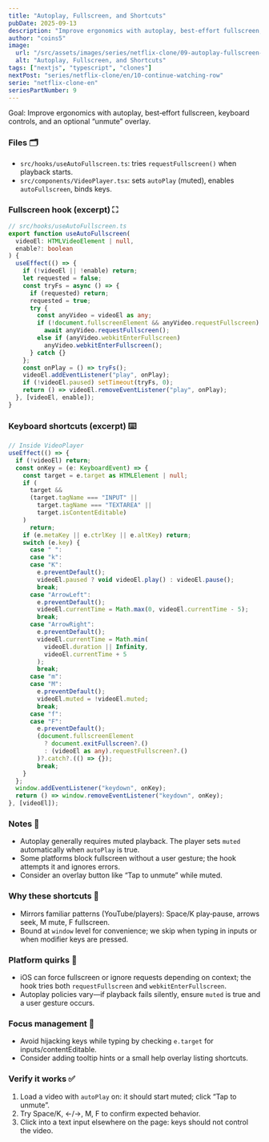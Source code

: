 ```yaml
---
title: "Autoplay, Fullscreen, and Shortcuts"
pubDate: 2025-09-13
description: "Improve ergonomics with autoplay, best‑effort fullscreen, keyboard controls, and an optional “unmute” overlay."
author: "coins5"
image:
  url: "/src/assets/images/series/netflix-clone/09-autoplay-fullscreen-shortcuts.png"
  alt: "Autoplay, Fullscreen, and Shortcuts"
tags: ["nextjs", "typescript", "clones"]
nextPost: "series/netflix-clone/en/10-continue-watching-row"
serie: "netflix-clone-en"
seriesPartNumber: 9
---
```


Goal: Improve ergonomics with autoplay, best‑effort fullscreen, keyboard controls, and an optional “unmute” overlay.

### Files 🗂️

- `src/hooks/useAutoFullscreen.ts`: tries `requestFullscreen()` when playback starts.
- `src/components/VideoPlayer.tsx`: sets `autoPlay` (muted), enables `autoFullscreen`, binds keys.

### Fullscreen hook (excerpt) ⛶

```ts
// src/hooks/useAutoFullscreen.ts
export function useAutoFullscreen(
  videoEl: HTMLVideoElement | null,
  enable?: boolean
) {
  useEffect(() => {
    if (!videoEl || !enable) return;
    let requested = false;
    const tryFs = async () => {
      if (requested) return;
      requested = true;
      try {
        const anyVideo = videoEl as any;
        if (!document.fullscreenElement && anyVideo.requestFullscreen)
          await anyVideo.requestFullscreen();
        else if (anyVideo.webkitEnterFullscreen)
          anyVideo.webkitEnterFullscreen();
      } catch {}
    };
    const onPlay = () => tryFs();
    videoEl.addEventListener("play", onPlay);
    if (!videoEl.paused) setTimeout(tryFs, 0);
    return () => videoEl.removeEventListener("play", onPlay);
  }, [videoEl, enable]);
}
```

### Keyboard shortcuts (excerpt) ⌨️

```ts
// Inside VideoPlayer
useEffect(() => {
  if (!videoEl) return;
  const onKey = (e: KeyboardEvent) => {
    const target = e.target as HTMLElement | null;
    if (
      target &&
      (target.tagName === "INPUT" ||
        target.tagName === "TEXTAREA" ||
        target.isContentEditable)
    )
      return;
    if (e.metaKey || e.ctrlKey || e.altKey) return;
    switch (e.key) {
      case " ":
      case "k":
      case "K":
        e.preventDefault();
        videoEl.paused ? void videoEl.play() : videoEl.pause();
        break;
      case "ArrowLeft":
        e.preventDefault();
        videoEl.currentTime = Math.max(0, videoEl.currentTime - 5);
        break;
      case "ArrowRight":
        e.preventDefault();
        videoEl.currentTime = Math.min(
          videoEl.duration || Infinity,
          videoEl.currentTime + 5
        );
        break;
      case "m":
      case "M":
        e.preventDefault();
        videoEl.muted = !videoEl.muted;
        break;
      case "f":
      case "F":
        e.preventDefault();
        (document.fullscreenElement
          ? document.exitFullscreen?.()
          : (videoEl as any).requestFullscreen?.()
        )?.catch?.(() => {});
        break;
    }
  };
  window.addEventListener("keydown", onKey);
  return () => window.removeEventListener("keydown", onKey);
}, [videoEl]);
```

### Notes 📝

- Autoplay generally requires muted playback. The player sets `muted` automatically when `autoPlay` is true.
- Some platforms block fullscreen without a user gesture; the hook attempts it and ignores errors.
- Consider an overlay button like “Tap to unmute” while muted.

### Why these shortcuts 🎯

- Mirrors familiar patterns (YouTube/players): Space/K play‑pause, arrows seek, M mute, F fullscreen.
- Bound at `window` level for convenience; we skip when typing in inputs or when modifier keys are pressed.

### Platform quirks 📱

- iOS can force fullscreen or ignore requests depending on context; the hook tries both `requestFullscreen` and `webkitEnterFullscreen`.
- Autoplay policies vary—if playback fails silently, ensure `muted` is true and a user gesture occurs.

### Focus management 👀

- Avoid hijacking keys while typing by checking `e.target` for inputs/contentEditable.
- Consider adding tooltip hints or a small help overlay listing shortcuts.

### Verify it works ✅

1. Load a video with `autoPlay` on: it should start muted; click “Tap to unmute”.
2. Try Space/K, ←/→, M, F to confirm expected behavior.
3. Click into a text input elsewhere on the page: keys should not control the video.
